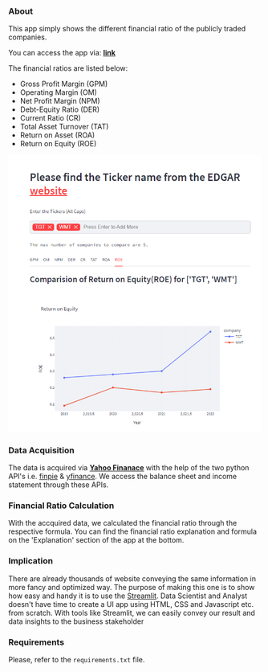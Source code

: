 ### About

This app simply shows the different financial ratio of the publicly traded companies. 

You can access the app via: [**link**](https://sharmajee499-financial-statements-streamlit-7tudgd.streamlitapp.com/)

The financial ratios are listed below:

- Gross Profit Margin (GPM)
- Operating Margin (OM)
- Net Profit Margin (NPM)
- Debt-Equity Ratio (DER)
- Current Ratio (CR)
- Total Asset Turnover (TAT)
- Return on Asset (ROA)
- Return on Equity (ROE)

![ScreeenShot of the App](app_ss.png)

### Data Acquisition

The data is acquired via [**Yahoo Finanace**](https://finance.yahoo.com/) with the help of the two python API's i.e. [finpie](https://pypi.org/project/finpie/) & [yfinance](https://pypi.org/project/yfinance/). We access the balance sheet and income statement through these APIs.

### Financial Ratio Calculation

With the accquired data, we calculated the financial ratio through the respective formula. You can find the financial ratio explanation and formula on the 'Explanation' section of the app at the bottom.


### Implication

There are already thousands of website conveying the same information in more fancy and optimized way. The purpose of making this one is to show how easy and handy it is to use the [Streamlit](https://streamlit.io/). Data Scientist and Analyst doesn't have time to create a UI app using HTML, CSS and Javascript etc. from scratch. With tools like Streamlit, we can easily convey our result and data insights to the business stakeholder


### Requirements

Please, refer to the `requirements.txt` file. 
